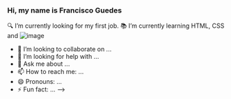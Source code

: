 ### Hi, my name is Francisco Guedes

🔍 I’m currently looking for my first job.
📚 I’m currently learning HTML, CSS and ![image](https://user-images.githubusercontent.com/65934647/133130405-1f176d37-da04-4e86-a00c-5a5ef0e450ef.png)
- 👯 I’m looking to collaborate on ...
- 🤔 I’m looking for help with ...
- 💬 Ask me about ...
- 📫 How to reach me: ...
- 😄 Pronouns: ...
- ⚡ Fun fact: ...
-->
